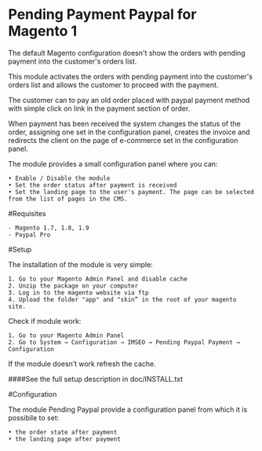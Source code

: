 # Pending Payment Paypal for Magento 1

The default Magento configuration doesn't show the orders with pending payment into the customer's orders list.

This module activates the orders with pending payment into the customer's orders list and allows the customer to proceed with the payment.

The customer can to pay an old order placed with paypal payment method with simple click on link in the payment section of order.

When payment has been received the system changes the status of the order, assigning one set in the configuration panel, creates the invoice and redirects the client on the page of e-commerce set in the configuration panel.

The module provides a small configuration panel where you can:
    
    • Enable / Disable the module
    • Set the order status after payment is received
    • Set the landing page to the user's payment. The page can be selected from the list of pages in the CMS.

#Requisites

    - Magento 1.7, 1.8, 1.9
    - Paypal Pro

#Setup

The installation of the module is very simple:

    1. Go to your Magento Admin Panel and disable cache
    2. Unzip the package on your computer
    3. Log in to the magento website via ftp
    4. Upload the folder "app" and "skin” in the root of your magento site.
 
Check if module work:

    1. Go to your Magento Admin Panel
    2. Go to System → Configuration → IMSEO → Pending Paypal Payment → Configuration
 
If the module doesn’t work refresh the cache.

####See the full setup description in doc/INSTALL.txt

#Configuration

The module Pending Paypal provide a configuration panel from which it is possibile to set:

    • the order state after payment
    • the landing page after payment
